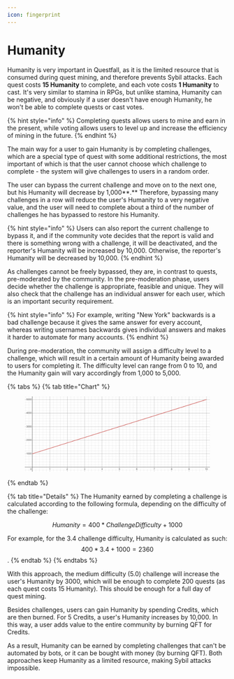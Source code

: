 ```yaml
---
icon: fingerprint
---
```


# Humanity

Humanity is very important in Questfall, as it is the limited resource that is consumed during quest mining, and therefore prevents Sybil attacks. Each quest costs **15 Humanity** to complete, and each vote costs **1 Humanity** to cast. It's very similar to stamina in RPGs, but unlike stamina, Humanity can be negative, and obviously if a user doesn't have enough Humanity, he won't be able to complete quests or cast votes.

{% hint style="info" %}
Completing quests allows users to mine and earn in the present, while voting allows users to level up and increase the efficiency of mining in the future.
{% endhint %}

The main way for a user to gain Humanity is by completing challenges, which are a special type of quest with some additional restrictions, the most important of which is that the user cannot choose which challenge to complete - the system will give challenges to users in a random order.

The user can bypass the current challenge and move on to the next one, but his Humanity will decrease by 1,000**.** Therefore, bypassing many challenges in a row will reduce the user's Humanity to a very negative value, and the user will need to complete about a third of the number of challenges he has bypassed to restore his Humanity.

{% hint style="info" %}
Users can also report the current challenge to bypass it, and if the community vote decides that the report is valid and there is something wrong with a challenge, it will be deactivated, and the reporter's Humanity will be increased by 10,000. Otherwise, the reporter's Humanity will be decreased by 10,000.
{% endhint %}

As challenges cannot be freely bypassed, they are, in contrast to quests, pre-moderated by the community. In the pre-moderation phase, users decide whether the challenge is appropriate, feasible and unique. They will also check that the challenge has an individual answer for each user, which is an important security requirement.

{% hint style="info" %}
For example, writing "New York" backwards is a bad challenge because it gives the same answer for every account, whereas writing usernames backwards gives individual answers and makes it harder to automate for many accounts.
{% endhint %}

During pre-moderation, the community will assign a difficulty level to a challenge, which will result in a certain amount of Humanity being awarded to users for completing it. The difficulty level can range from 0 to 10, and the Humanity gain will vary accordingly from 1,000 to 5,000.

{% tabs %}
{% tab title="Chart" %}
<figure><img src="../.gitbook/assets/image.png" alt=""><figcaption></figcaption></figure>
{% endtab %}

{% tab title="Details" %}
The Humanity earned by completing a challenge is calculated according to the following formula, depending on the difficulty of the challenge:

$$
Humanity=400*ChallengeDifficulty+1000
$$

For example, for the 3.4 challenge difficulty, Humanity is calculated as such: $$400*3.4+1000=2360$$.
{% endtab %}
{% endtabs %}

With this approach, the medium difficulty (5.0) challenge will increase the user's Humanity by 3000, which will be enough to complete 200 quests (as each quest costs 15 Humanity). This should be enough for a full day of quest mining.

Besides challenges, users can gain Humanity by spending Credits, which are then burned. For 5 Credits, a user's Humanity increases by 10,000. In this way, a user adds value to the entire community by burning QFT for Credits.

As a result, Humanity can be earned by completing challenges that can't be automated by bots, or it can be bought with money (by burning QFT). Both approaches keep Humanity as a limited resource, making Sybil attacks impossible.
